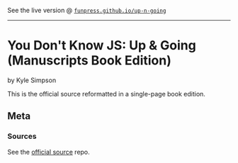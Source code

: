 
See the live version @ [`funpress.github.io/up-n-going`](http://funpress.github.io/up-n-going)

---

# You Don't Know JS: Up & Going (Manuscripts Book Edition)

by Kyle Simpson

This is the official source reformatted in a single-page book edition.


## Meta

### Sources

See the [official source](https://github.com/getify/You-Dont-Know-JS) repo.
